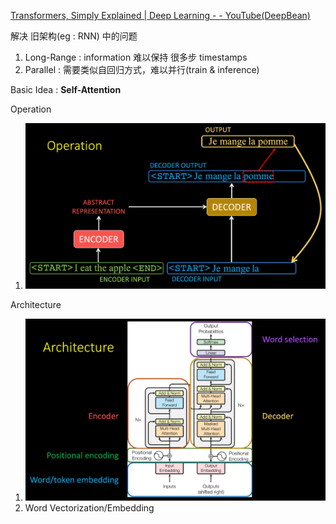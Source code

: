 [Transformers, Simply Explained | Deep Learning -  - YouTube(DeepBean)](https://www.youtube.com/watch?v=UPhaYex4zZk)


解决 旧架构(eg : RNN) 中的问题
1. Long-Range : information 难以保持 很多步 timestamps
2. Parallel   : 需要类似自回归方式，难以并行(train & inference)

Basic Idea : **Self-Attention**


Operation
1. <img src="Pics/transformer001.png" width=700>


Architecture
1. <img src="Pics/transformer002.png" width=700>
2. Word Vectorization/Embedding


